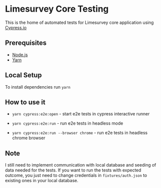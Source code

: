 # Limesurvey Core Testing 

This is the home of automated tests for Limesurvey core application using [Cypress.io](https://www.cypress.io/)

## Prerequisites

* [Node.js](https://nodejs.org/en)
* [Yarn](https://yarnpkg.com/)

## Local Setup

To install dependencies run ```yarn```

## How to use it

* ```yarn cypress:e2e:open``` - start e2e tests in cypress interactive runner
* ```yarn cypress:e2e:run``` - run e2e tests in headless mode

* ```yarn cypress:e2e:run --browser chrome``` - run e2e tests in headless chrome browser

## Note

I still need to implement communication with local database and seeding of data needed for the tests.
If you want to run the tests with expected outcome, you just need to change credentials in ```fixtures/auth.json``` to existing ones in your local database.

